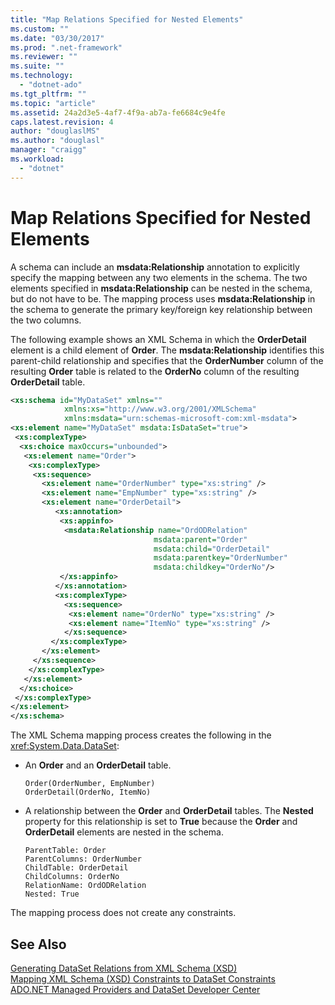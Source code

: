 ```yaml
---
title: "Map Relations Specified for Nested Elements"
ms.custom: ""
ms.date: "03/30/2017"
ms.prod: ".net-framework"
ms.reviewer: ""
ms.suite: ""
ms.technology: 
  - "dotnet-ado"
ms.tgt_pltfrm: ""
ms.topic: "article"
ms.assetid: 24a2d3e5-4af7-4f9a-ab7a-fe6684c9e4fe
caps.latest.revision: 4
author: "douglaslMS"
ms.author: "douglasl"
manager: "craigg"
ms.workload: 
  - "dotnet"
---
```

# Map Relations Specified for Nested Elements
A schema can include an **msdata:Relationship** annotation to explicitly specify the mapping between any two elements in the schema. The two elements specified in **msdata:Relationship** can be nested in the schema, but do not have to be. The mapping process uses **msdata:Relationship** in the schema to generate the primary key/foreign key relationship between the two columns.  
  
 The following example shows an XML Schema in which the **OrderDetail** element is a child element of **Order**. The **msdata:Relationship** identifies this parent-child relationship and specifies that the **OrderNumber** column of the resulting **Order** table is related to the **OrderNo** column of the resulting **OrderDetail** table.  
  
```xml  
<xs:schema id="MyDataSet" xmlns=""   
            xmlns:xs="http://www.w3.org/2001/XMLSchema"   
            xmlns:msdata="urn:schemas-microsoft-com:xml-msdata">  
<xs:element name="MyDataSet" msdata:IsDataSet="true">  
 <xs:complexType>  
  <xs:choice maxOccurs="unbounded">  
   <xs:element name="Order">  
    <xs:complexType>  
     <xs:sequence>  
       <xs:element name="OrderNumber" type="xs:string" />  
       <xs:element name="EmpNumber" type="xs:string" />  
       <xs:element name="OrderDetail">  
          <xs:annotation>  
           <xs:appinfo>  
            <msdata:Relationship name="OrdODRelation"   
                                msdata:parent="Order"   
                                msdata:child="OrderDetail"   
                                msdata:parentkey="OrderNumber"   
                                msdata:childkey="OrderNo"/>  
           </xs:appinfo>  
          </xs:annotation>  
          <xs:complexType>  
            <xs:sequence>  
             <xs:element name="OrderNo" type="xs:string" />  
             <xs:element name="ItemNo" type="xs:string" />  
            </xs:sequence>  
         </xs:complexType>  
       </xs:element>  
     </xs:sequence>  
    </xs:complexType>  
   </xs:element>  
  </xs:choice>  
 </xs:complexType>  
</xs:element>  
</xs:schema>  
```  
  
 The XML Schema mapping process creates the following in the <xref:System.Data.DataSet>:  
  
-   An **Order** and an **OrderDetail** table.  
  
    ```  
    Order(OrderNumber, EmpNumber)  
    OrderDetail(OrderNo, ItemNo)  
    ```  
  
-   A relationship between the **Order** and **OrderDetail** tables. The **Nested** property for this relationship is set to **True** because the **Order** and **OrderDetail** elements are nested in the schema.  
  
    ```  
    ParentTable: Order  
    ParentColumns: OrderNumber   
    ChildTable: OrderDetail  
    ChildColumns: OrderNo   
    RelationName: OrdODRelation  
    Nested: True  
    ```  
  
 The mapping process does not create any constraints.  
  
## See Also  
 [Generating DataSet Relations from XML Schema (XSD)](../../../../../docs/framework/data/adonet/dataset-datatable-dataview/generating-dataset-relations-from-xml-schema-xsd.md)  
 [Mapping XML Schema (XSD) Constraints to DataSet Constraints](../../../../../docs/framework/data/adonet/dataset-datatable-dataview/mapping-xml-schema-xsd-constraints-to-dataset-constraints.md)  
 [ADO.NET Managed Providers and DataSet Developer Center](http://go.microsoft.com/fwlink/?LinkId=217917)
